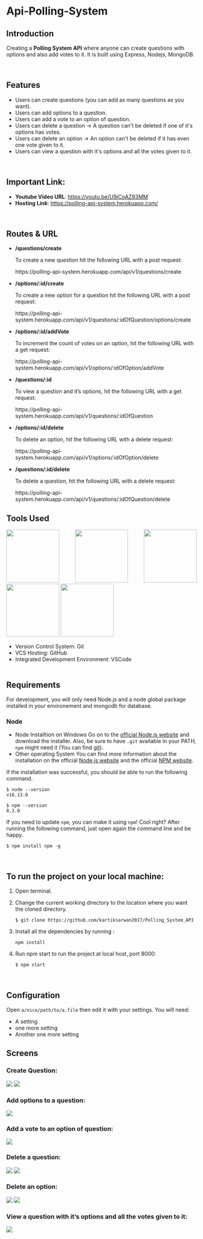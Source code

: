 # Api-Polling-System

## Introduction

Creating a **Polling System API** where anyone can create questions with options and also add votes to it. It is built
using Express, Nodejs, MongoDB.

<br/>

## Features

- Users can create questions (you can add as many questions as you want).
- Users can add options to a question.
- Users can add a vote to an option of question.
- Users can delete a question -> A question can't be deleted if one of it's options has votes.
- Users can delete an option -> An option can't be deleted if it has even one vote given to it.
- Users can view a question with it's options and all the votes given to it.

<br/>

## Important Link:

- **Youtube Video URL**: https://youtu.be/U9jCoAZ93MM
- **Hosting Link**: https://polling-api-system.herokuapp.com/

<br/>

## Routes & URL

- **/questions/create**
  <p> To create a new question hit the following URL with a post request:</p>
  https://polling-api-system.herokuapp.com/api/v1/questions/create

- **/options/:id/create**
  <p>To create a new option for a question hit the following URL with a post request:</p>
  https://polling-api-system.herokuapp.com/api/v1/questions/:idOfQuestion/options/create

- **/options/:id/addVote**
  <p>To increment the count of votes on an option, hit the following URL with a get request:</p>
  https://polling-api-system.herokuapp.com/api/v1/options/:idOfOption/addVote

- **/questions/:id**
  <p> To view a question and it’s options, hit the following URL with a get request:</p>
  https://polling-api-system.herokuapp.com/api/v1/questions/:idOfQuestion

- **/options/:id/delete**
  <p> To delete an option, hit the following URL with a delete request: </p>
  https://polling-api-system.herokuapp.com/api/v1/options/:idOfOption/delete

- **/questions/:id/delete**
  <p> To delete a question, hit the following URL with a delete request: </p>
  https://polling-api-system.herokuapp.com/api/v1/questions/:idOfQuestion/delete
  <br/>

## Tools Used

 <p align="justify">
<img height="140" width="140" src="https://www.startechup.com/wp-content/uploads/January-11-2021-Nodejs-What-it-is-used-for-and-when-where-to-use-it-for-your-enterprise-app-development.jpg">
<img height="140" width="140" src="https://www.edureka.co/blog/wp-content/uploads/2019/07/express-logo.png">
<img height="140" width="140" src="https://g.foolcdn.com/art/companylogos/square/mdb.png">
<img height="140" width="140" src="https://mms.businesswire.com/media/20210806005076/en/761650/22/postman-logo-vert-2018.jpg">
<img height="140" width="140" src="https://www.pngitem.com/pimgs/m/13-131098_visual-studio-code-logo-hd-png-download.png">
</p>

- Version Control System: Git
- VCS Hosting: GitHub
- Integrated Development Environment: VSCode
  <br/>
  <br/>

## Requirements

For development, you will only need Node.js and a node global package installed in your environement and mongodb for database.

### Node

- Node Installtion on Windows
  Go on to the [official Node.js website](https://nodejs.org/en/) and download the installer. Also, be sure to have `.git` available in your PATH,
  `npm` might need it (You can find [git](https://git-scm.com/)).
- Other operating System
  You can find more information about the installation on the official [Node.js website](https://nodejs.org/en/) and the official [NPM website](https://www.npmjs.com/).

If the installation was successful, you should be able to run the following command.

```
$ node --version
v16.13.0

$ npm --version
8.2.0
```

If you need to update `npm`, you can make it using `npm`! Cool right? After running the following command, just open again the command line and be happy.

```
$ npm install npm -g

```

<br/>

## To run the project on your local machine:

1. Open terminal.

2. Change the current working directory to the location where you want the cloned directory.

   ```
   $ git clone https://github.com/kartiksarwan2017/Polling_System_API

   ```

3. Install all the dependencies by running :

   ```
   npm install

   ```

4. Run npm start to run the project at local host, port 8000:

   ```
   $ npm start

   ```

<br/>

## Configuration

Open `a/nice/path/to/a.file` then edit it with your settings. You will need:

- A setting
- one more setting
- Another one more setting

## Screens

<p align="justify">
   
### Create Question:    
<img src="/screenshots/CreateQuestion.PNG">
<img src="/screenshots/CreateQuestion2.PNG">
   
### Add options to a question:
<img src="/screenshots/AddOptions.PNG">
   
### Add a vote to an option of question:    
<img src="/screenshots/AddVotestoOption.PNG">

### Delete a question:

<img src="/screenshots/DeleteQuestion.PNG">
<img src="/screenshots/DeleteQuestion_1.PNG">

### Delete an option:

<img src="/screenshots/OptionDelete_1.PNG">
<img src="/screenshots/DeleteOption1.PNG">

### View a question with it’s options and all the votes given to it:

<img src="/screenshots/ViewQuestionAndItsOptions.PNG">

</p>
<br/>
